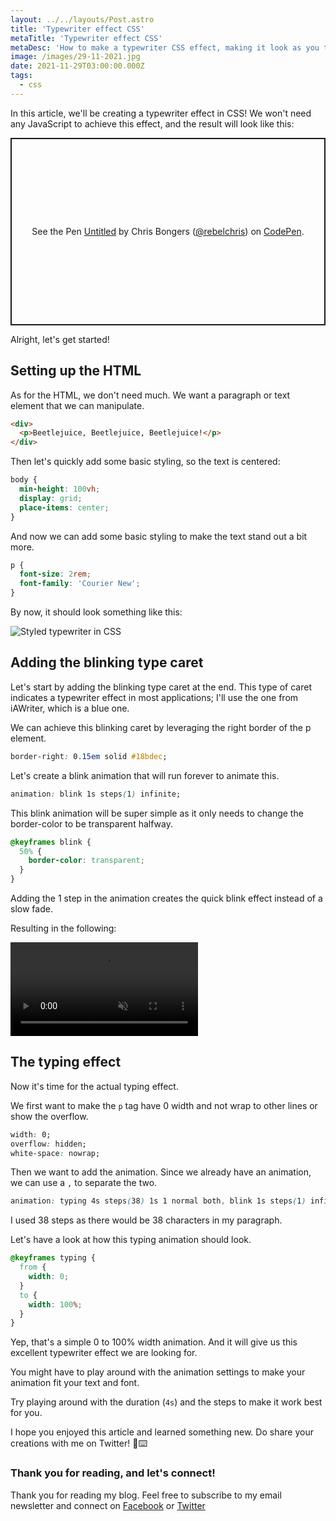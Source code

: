 ```yaml
---
layout: ../../layouts/Post.astro
title: 'Typewriter effect CSS'
metaTitle: 'Typewriter effect CSS'
metaDesc: 'How to make a typewriter CSS effect, making it look as you type some text'
image: /images/29-11-2021.jpg
date: 2021-11-29T03:00:00.000Z
tags:
  - css
---
```


In this article, we'll be creating a typewriter effect in CSS!
We won't need any JavaScript to achieve this effect, and the result will look like this:

<p class="codepen" data-height="300" data-default-tab="html,result" data-slug-hash="GRvzjYL" data-user="rebelchris" style="height: 300px; box-sizing: border-box; display: flex; align-items: center; justify-content: center; border: 2px solid; margin: 1em 0; padding: 1em;">
  <span>See the Pen <a href="https://codepen.io/rebelchris/pen/GRvzjYL">
  Untitled</a> by Chris Bongers (<a href="https://codepen.io/rebelchris">@rebelchris</a>)
  on <a href="https://codepen.io">CodePen</a>.</span>
</p>
<script async src="https://cpwebassets.codepen.io/assets/embed/ei.js"></script>

Alright, let's get started!

## Setting up the HTML

As for the HTML, we don't need much. We want a paragraph or text element that we can manipulate.

```html
<div>
  <p>Beetlejuice, Beetlejuice, Beetlejuice!</p>
</div>
```

Then let's quickly add some basic styling, so the text is centered:

```css
body {
  min-height: 100vh;
  display: grid;
  place-items: center;
}
```

And now we can add some basic styling to make the text stand out a bit more.

```css
p {
  font-size: 2rem;
  font-family: 'Courier New';
}
```

By now, it should look something like this:

![Styled typewriter in CSS](https://cdn.hashnode.com/res/hashnode/image/upload/v1637216446187/DPv1J7y_g.png)

## Adding the blinking type caret

Let's start by adding the blinking type caret at the end.
This type of caret indicates a typewriter effect in most applications; I'll use the one from iAWriter, which is a blue one.

We can achieve this blinking caret by leveraging the right border of the p element.

```css
border-right: 0.15em solid #18bdec;
```

Let's create a blink animation that will run forever to animate this.

```css
animation: blink 1s steps(1) infinite;
```

This blink animation will be super simple as it only needs to change the border-color to be transparent halfway.

```css
@keyframes blink {
  50% {
    border-color: transparent;
  }
}
```

Adding the 1 step in the animation creates the quick blink effect instead of a slow fade.

Resulting in the following:

<!-- ![Caret type effect CSS](https://cdn.hashnode.com/res/hashnode/image/upload/v1637217127932/WJ9IrvPaF.gif) -->
<video autoplay loop muted playsinline>
  <source src="https://res.cloudinary.com/daily-dev-tips/video/upload/v1637217176/type_zbh1cf.webm" type="video/webm" />
  <source src="https://res.cloudinary.com/daily-dev-tips/video/upload/v1637217176/type_zzxsj9.mp4" type="video/mp4" />
</video>

## The typing effect

Now it's time for the actual typing effect.

We first want to make the `p` tag have 0 width and not wrap to other lines or show the overflow.

```css
width: 0;
overflow: hidden;
white-space: nowrap;
```

Then we want to add the animation. Since we already have an animation, we can use a `,` to separate the two.

```css
animation: typing 4s steps(38) 1s 1 normal both, blink 1s steps(1) infinite;
```

I used 38 steps as there would be 38 characters in my paragraph.

Let's have a look at how this typing animation should look.

```css
@keyframes typing {
  from {
    width: 0;
  }
  to {
    width: 100%;
  }
}
```

Yep, that's a simple 0 to 100% width animation.
And it will give us this excellent typewriter effect we are looking for.

You might have to play around with the animation settings to make your animation fit your text and font.

Try playing around with the duration (`4s`) and the steps to make it work best for you.

I hope you enjoyed this article and learned something new.
Do share your creations with me on Twitter! 👀⌨️

### Thank you for reading, and let's connect!

Thank you for reading my blog. Feel free to subscribe to my email newsletter and connect on [Facebook](https://www.facebook.com/DailyDevTipsBlog) or [Twitter](https://twitter.com/DailyDevTips1)
